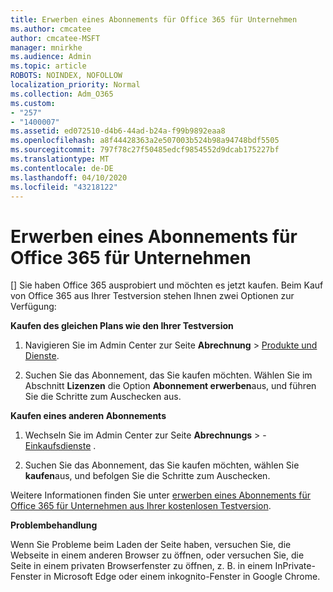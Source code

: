 ```yaml
---
title: Erwerben eines Abonnements für Office 365 für Unternehmen
ms.author: cmcatee
author: cmcatee-MSFT
manager: mnirkhe
ms.audience: Admin
ms.topic: article
ROBOTS: NOINDEX, NOFOLLOW
localization_priority: Normal
ms.collection: Adm_O365
ms.custom:
- "257"
- "1400007"
ms.assetid: ed072510-d4b6-44ad-b24a-f99b9892eaa8
ms.openlocfilehash: a8f44428363a2e507003b524b98a94748bdf5505
ms.sourcegitcommit: 797f78c27f50485edcf9854552d9dcab175227bf
ms.translationtype: MT
ms.contentlocale: de-DE
ms.lasthandoff: 04/10/2020
ms.locfileid: "43218122"
---
```

# <a name="buy-a-subscription-to-office-365-for-business"></a>Erwerben eines Abonnements für Office 365 für Unternehmen

[] Sie haben Office 365 ausprobiert und möchten es jetzt kaufen. Beim Kauf von Office 365 aus Ihrer Testversion stehen Ihnen zwei Optionen zur Verfügung:
  
 **Kaufen des gleichen Plans wie den Ihrer Testversion**
  
1. Navigieren Sie im Admin Center zur Seite **Abrechnung** \> [Produkte und Dienste](https://go.microsoft.com/fwlink/p/?linkid=842054).

2. Suchen Sie das Abonnement, das Sie kaufen möchten. Wählen Sie im Abschnitt **Lizenzen** die Option **Abonnement erwerben**aus, und führen Sie die Schritte zum Auschecken aus.

**Kaufen eines anderen Abonnements**
  
1. Wechseln Sie im Admin Center zur Seite **Abrechnungs** \> - [Einkaufsdienste](https://go.microsoft.com/fwlink/p/?linkid=868433) .

3. Suchen Sie das Abonnement, das Sie kaufen möchten, wählen Sie **kaufen**aus, und befolgen Sie die Schritte zum Auschecken.

Weitere Informationen finden Sie unter [erwerben eines Abonnements für Office 365 für Unternehmen aus Ihrer kostenlosen Testversion](https://docs.microsoft.com/office365/admin/subscriptions-and-billing/buy-a-subscription-from-your-free-trial).

**Problembehandlung**

Wenn Sie Probleme beim Laden der Seite haben, versuchen Sie, die Webseite in einem anderen Browser zu öffnen, oder versuchen Sie, die Seite in einem privaten Browserfenster zu öffnen, z. B. in einem InPrivate-Fenster in Microsoft Edge oder einem inkognito-Fenster in Google Chrome.
